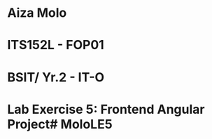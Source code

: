 # Aiza Molo
# ITS152L - FOP01
# BSIT/ Yr.2 - IT-O

# Lab Exercise 5: Frontend Angular Project#   M o l o L E 5 
 
 